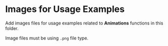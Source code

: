 # Images for Usage Examples

Add images files for usage examples related to **Animations** functions in this folder.

Image files must be using `.png` file type.
